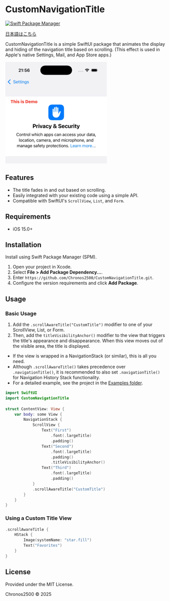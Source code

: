 # CustomNavigationTitle

[![Swift Package Manager](https://img.shields.io/badge/Swift%20Package%20Manager-compatible-brightgreen.svg)](https://github.com/apple/swift-package-manager)

[日本語はこちら](README-ja.md)

CustomNavigationTitle is a simple SwiftUI package that animates the display and hiding of the navigation title based on scrolling. (This effect is used in Apple's native Settings, Mail, and App Store apps.)

![Demo](Assets/demo01.gif)

## Features
- The title fades in and out based on scrolling.
- Easily integrated with your existing code using a simple API.
- Compatible with SwiftUI's `ScrollView`, `List`, and `Form`.

## Requirements
- iOS 15.0+

## Installation
Install using Swift Package Manager (SPM).

1. Open your project in Xcode.
2. Select **File > Add Package Dependency...**.
3. Enter `https://github.com/Chronos2500/CustomNavigationTitle.git`.
4. Configure the version requirements and click **Add Package**.

## Usage

### Basic Usage
1. Add the `.scrollAwareTitle("CustomTitle")` modifier to one of your ScrollView, List, or Form.
2. Then, add the `titleVisibilityAnchor()` modifier to the view that triggers the title's appearance and disappearance. When this view moves out of the visible area, the title is displayed.
* If the view is wrapped in a NavigationStack (or similar), this is all you need.
* Although `.scrollAwareTitle()` takes precedence over `.navigationTitle()`, it is recommended to also set `.navigationTitle()` for Navigation History Stack functionality.
* For a detailed example, see the project in the [Examples folder](Examples/).

```swift
import SwiftUI
import CustomNavigationTitle

struct ContentView: View {
    var body: some View {
        NavigationStack {
            ScrollView {
                Text("First")
                    .font(.largeTitle)
                    .padding()
                Text("Second")
                    .font(.largeTitle)
                    .padding()
                    .titleVisibilityAnchor()
                Text("Third")
                    .font(.largeTitle)
                    .padding()
            }
            .scrollAwareTitle("CustomTitle")
        }
    }
}
```

### Using a Custom Title View
```swift
.scrollAwareTitle {
    HStack {
        Image(systemName: "star.fill")
        Text("Favorites")
    }
}
```

## License
Provided under the MIT License.

Chronos2500 © 2025

